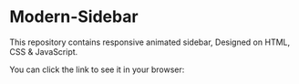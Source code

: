 # Modern-Sidebar

This repository contains responsive animated sidebar, Designed on HTML, CSS & JavaScript.

You can click the link to see it in your browser:
